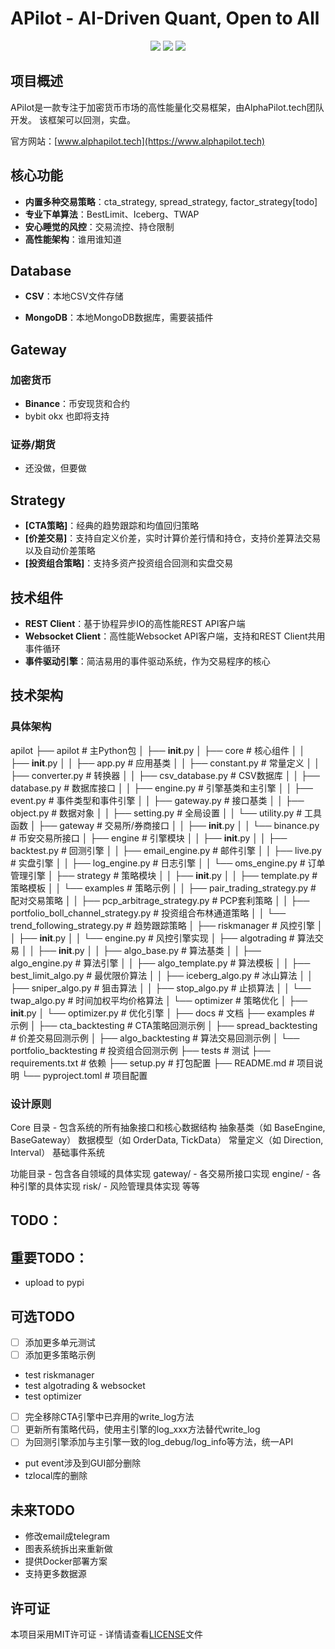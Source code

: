 # APilot - AI-Driven Quant, Open to All

<p align="center">
    <img src ="https://img.shields.io/badge/version-0.1.2-blueviolet.svg"/>
    <img src ="https://img.shields.io/badge/python-3.10|3.11|3.12-blue.svg" />
    <img src ="https://img.shields.io/badge/license-MIT-green.svg" />
</p>

## 项目概述

APilot是一款专注于加密货币市场的高性能量化交易框架，由AlphaPilot.tech团队开发。
该框架可以回测，实盘。

官方网站：[www.alphapilot.tech](https://www.alphapilot.tech)

## 核心功能

- **内置多种交易策略**：cta_strategy, spread_strategy, factor_strategy[todo]
- **专业下单算法**：BestLimit、Iceberg、TWAP
- **安心睡觉的风控**：交易流控、持仓限制
- **高性能架构**：谁用谁知道

## Database

- **CSV**：本地CSV文件存储

- **MongoDB**：本地MongoDB数据库，需要装插件

## Gateway

### 加密货币

- **Binance**：币安现货和合约
- bybit okx 也即将支持


### 证券/期货

- 还没做，但要做

## Strategy

- **[CTA策略]**：经典的趋势跟踪和均值回归策略
- **[价差交易]**：支持自定义价差，实时计算价差行情和持仓，支持价差算法交易以及自动价差策略
- **[投资组合策略]**：支持多资产投资组合回测和实盘交易

## 技术组件

- **REST Client**：基于协程异步IO的高性能REST API客户端
- **Websocket Client**：高性能Websocket API客户端，支持和REST Client共用事件循环
- **事件驱动引擎**：简洁易用的事件驱动系统，作为交易程序的核心


## 技术架构

### 具体架构
apilot
├── apilot                        # 主Python包
│   ├── __init__.py
│   ├── core                      # 核心组件
│   │   ├── __init__.py
│   │   ├── app.py                # 应用基类
│   │   ├── constant.py           # 常量定义
│   │   ├── converter.py          # 转换器
│   │   ├── csv_database.py       # CSV数据库
│   │   ├── database.py           # 数据库接口
│   │   ├── engine.py             # 引擎基类和主引擎
│   │   ├── event.py              # 事件类型和事件引擎
│   │   ├── gateway.py            # 接口基类
│   │   ├── object.py             # 数据对象
│   │   ├── setting.py            # 全局设置
│   │   └── utility.py            # 工具函数
│   ├── gateway                   # 交易所/券商接口
│   │   ├── __init__.py
│   │   └── binance.py            # 币安交易所接口
│   ├── engine                    # 引擎模块
│   │   ├── __init__.py
│   │   ├── backtest.py           # 回测引擎
│   │   ├── email_engine.py       # 邮件引擎
│   │   ├── live.py               # 实盘引擎
│   │   ├── log_engine.py         # 日志引擎
│   │   └── oms_engine.py         # 订单管理引擎
│   ├── strategy                  # 策略模块
│   │   ├── __init__.py
│   │   ├── template.py           # 策略模板
│   │   └── examples              # 策略示例
│   │       ├── pair_trading_strategy.py          # 配对交易策略
│   │       ├── pcp_arbitrage_strategy.py         # PCP套利策略
│   │       ├── portfolio_boll_channel_strategy.py # 投资组合布林通道策略
│   │       └── trend_following_strategy.py       # 趋势跟踪策略
│   ├── riskmanager               # 风控引擎
│   │   ├── __init__.py
│   │   └── engine.py             # 风控引擎实现
│   ├── algotrading               # 算法交易
│   │   ├── __init__.py
│   │   ├── algo_base.py          # 算法基类
│   │   ├── algo_engine.py        # 算法引擎
│   │   ├── algo_template.py      # 算法模板
│   │   ├── best_limit_algo.py    # 最优限价算法
│   │   ├── iceberg_algo.py       # 冰山算法
│   │   ├── sniper_algo.py        # 狙击算法
│   │   ├── stop_algo.py          # 止损算法
│   │   └── twap_algo.py          # 时间加权平均价格算法
│   └── optimizer                 # 策略优化
│       ├── __init__.py
│       └── optimizer.py          # 优化引擎
│
├── docs                          # 文档
├── examples                      # 示例
│   ├── cta_backtesting          # CTA策略回测示例
│   ├── spread_backtesting       # 价差交易回测示例
│   ├── algo_backtesting         # 算法交易回测示例
│   └── portfolio_backtesting    # 投资组合回测示例
├── tests                         # 测试
├── requirements.txt              # 依赖
├── setup.py                      # 打包配置
├── README.md                     # 项目说明
└── pyproject.toml                # 项目配置


### 设计原则
Core 目录 - 包含系统的所有抽象接口和核心数据结构
    抽象基类（如 BaseEngine, BaseGateway）
    数据模型（如 OrderData, TickData）
    常量定义（如 Direction, Interval）
    基础事件系统


功能目录 - 包含各自领域的具体实现
    gateway/ - 各交易所接口实现
    engine/ - 各种引擎的具体实现
    risk/ - 风险管理具体实现
    等等

## TODO：
## 重要TODO：

- upload to pypi


## 可选TODO
- [ ] 添加更多单元测试
- [ ] 添加更多策略示例
- test riskmanager
- test algotrading & websocket
- test optimizer
- [ ] 完全移除CTA引擎中已弃用的write_log方法
- [ ] 更新所有策略代码，使用主引擎的log_xxx方法替代write_log
- [ ] 为回测引擎添加与主引擎一致的log_debug/log_info等方法，统一API
- put event涉及到GUI部分删除
- tzlocal库的删除



## 未来TODO
- 修改email成telegram
- 图表系统拆出来重新做
- 提供Docker部署方案
- 支持更多数据源



## 许可证

本项目采用MIT许可证 - 详情请查看[LICENSE](LICENSE)文件
